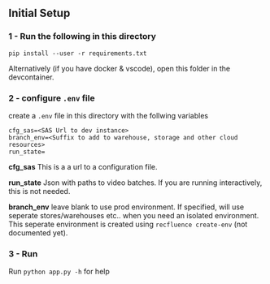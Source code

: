 ## Initial Setup

### 1 - Run the following in this directory
`pip install --user -r requirements.txt`

Alternatively (if you have docker & vscode), open this folder in the devcontainer.

### 2 - configure `.env` file
create a `.env` file in this directory with the follwing variables 
```
cfg_sas=<SAS Url to dev instance>
branch_env=<Suffix to add to warehouse, storage and other cloud resources>
run_state=
```

**cfg_sas**
This is a a url to a configuration file.

**run_state**
Json with paths to video batches. If you are running interactively, this is not needed.

**branch_env**
leave blank to use prod environment. If specified, will use seperate stores/warehouses etc.. when you need an isolated environment. This seperate environment is created using `recfluence create-env` (not documented yet).

### 3 - Run
Run `python app.py -h` for help


